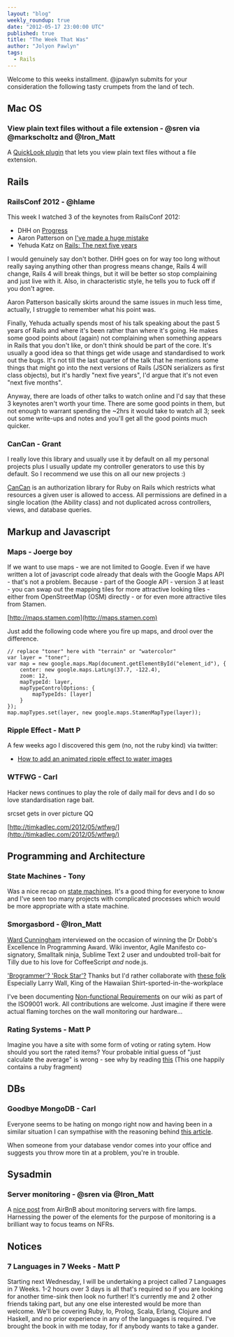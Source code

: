 ```yaml
---
layout: "blog"
weekly_roundup: true
date: "2012-05-17 23:00:00 UTC"
published: true
title: "The Week That Was"
author: "Jolyon Pawlyn"
tags:
  - Rails
---
```


Welcome to this weeks installment. @jpawlyn submits for your consideration the following tasty crumpets from the land of tech.

## Mac OS

### View plain text files without a file extension - @sren via @markscholtz and @Iron_Matt

A [QuickLook plugin](https://github.com/whomwah/qlstephen) that lets you view plain text files without a file extension.

## Rails

### RailsConf 2012 - @hlame

This week I watched 3 of the keynotes from RailsConf 2012:

* DHH on [Progress](http://www.confreaks.com/videos/854-railsconf2012-keynote-progress)
* Aaron Patterson on [I've made a huge mistake](http://www.confreaks.com/videos/880-railsconf2012-keynote-i-ve-made-a-huge-mistake)
* Yehuda Katz on [Rails: The next five years](http://www.confreaks.com/videos/907-railsconf2012-rails-the-next-five-years)

I would genuinely say don't bother.  DHH goes on for way too long without really saying anything other than progress means change, Rails 4 will change, Rails 4 will break things, but it will be better so stop complaining and just live with it. Also, in characteristic style, he tells you to fuck off if you don't agree.

Aaron Patterson basically skirts around the same issues in much less time, actually, I struggle to remember what his point was.

Finally, Yehuda actually spends most of his talk speaking about the past 5 years of Rails and where it's been rather than where it's going.  He makes some good points about (again) not complaining when something appears in Rails that you don't like, or don't think should be part of the core.  It's usually a good idea so that things get wide usage and standardised to work out the bugs.  It's not till the last quarter of the talk that he mentions some things that might go into the next versions of Rails (JSON serializers as first class objects), but it's hardly "next five years", I'd argue that it's not even "next five months".

Anyway, there are loads of other talks to watch online and I'd say that these 3 keynotes aren't worth your time. There are some good points in them, but not enough to warrant spending the ~2hrs it would take to watch all 3; seek out some write-ups and notes and you'll get all the good points much quicker.

### CanCan - Grant

I really love this library and usually use it by default on all my personal projects plus I usually update my controller generators to use this by default.
So I recommend we use this on all our new projects :)

[CanCan](https://github.com/ryanb/cancan) is an authorization library for Ruby on Rails which restricts what resources a given user is allowed to access. All permissions are defined in a single location (the Ability class) and not duplicated across controllers, views, and database queries.

## Markup and Javascript

### Maps - Joerge boy

If we want to use maps - we are not limited to Google. Even if we have written a lot of javascript code already that deals with the Google Maps API - that's not a problem. Because - part of the Google API - version 3 at least - you can swap out the mapping tiles for more attractive looking tiles - either from OpenStreetMap (OSM) directly - or for even more attractive tiles from Stamen.

[http://maps.stamen.com](http://maps.stamen.com)

Just add the following code where you fire up maps, and drool over the difference.

    // replace "toner" here with "terrain" or "watercolor"
    var layer = "toner";
    var map = new google.maps.Map(document.getElementById("element_id"), {
        center: new google.maps.LatLng(37.7, -122.4),
        zoom: 12,
        mapTypeId: layer,
        mapTypeControlOptions: {
            mapTypeIds: [layer]
        }
    });
    map.mapTypes.set(layer, new google.maps.StamenMapType(layer));

### Ripple Effect - Matt P

A few weeks ago I discovered this gem (no, not the ruby kind) via twitter:
 - [How to add an animated ripple effect to water images](http://alligator.github.com/lake.js/)

### WTFWG - Carl
Hacker news continues to play the role of daily mail for devs and I do so love standardisation rage bait.

srcset gets in over picture QQ

[http://timkadlec.com/2012/05/wtfwg/](http://timkadlec.com/2012/05/wtfwg/)

## Programming and Architecture

### State Machines - Tony

Was a nice recap on [state machines](http://blog.markwshead.com/869/state-machines-computer-science/). It's a good thing for everyone to know and I've seen too many projects with complicated processes which would be more appropriate with a state machine.

### Smorgasbord - @Iron_Matt

[Ward Cunningham](http://www.drdobbs.com/architecture-and-design/240000393) interviewed on the occasion of winning the Dr Dobb's Excellence In Programming Award.
Wiki inventor, Agile Manifesto co-signatory, Smalltalk ninja, Sublime Text 2 user and undoubted troll-bait for Tilly due to his love for CoffeeScript *and* node.js.

['Brogrammer'? 'Rock Star'?](http://www.drdobbs.com/architecture-and-design/227400034)  Thanks but I'd rather collaborate with [these folk](http://www.drdobbs.com/architecture-and-design/227400034?pgno=2)
Especially Larry Wall, King of the Hawaiian Shirt-sported-in-the-workplace

I've been documenting [Non-functional Requirements](https://wiki.unboxedconsulting.com/wiki/Non-functional_Requirements) on our wiki as part of the ISO9001 work.  All contributions are welcome.  Just imagine if there were actual flaming torches on the wall monitoring our hardware...

### Rating Systems - Matt P

Imagine you have a site with some form of voting or rating sytem.  How should you sort the rated items? Your probable initial guess of "just calculate the average" is wrong - see why by reading [this](http://evanmiller.org/how-not-to-sort-by-average-rating.html)
(This one happily contains a ruby fragment)

## DBs

### Goodbye MongoDB - Carl

Everyone seems to be hating on mongo right now and having been in a similar situation I can sympathise with the reasoning behind [this article](http://www.zopyx.de/blog/goodbye-mongodb).

When someone from your database vendor comes into your office and suggests you throw more tin at a problem, you're in trouble.

## Sysadmin

### Server monitoring - @sren via @Iron_Matt

A [nice post](http://nerds.airbnb.com/monitoring-your-serverswith-fire ) from AirBnB about monitoring servers with fire lamps.
Harnessing the power of the elements for the purpose of monitoring is a brilliant way to focus teams on NFRs.

## Notices

###  7 Languages in 7 Weeks - Matt P

Starting next Wednesday, I will be undertaking a project called 7 Languages in 7 Weeks.  1-2 hours over 3 days is all that's required so if you are looking for another time-sink then look no further! It's currently me and 2 other friends taking part, but any one else interested would be more than welcome. We'll be covering Ruby, Io, Prolog, Scala, Erlang, Clojure and Haskell, and no prior experience in any of the languages is required. I've brought the book in with me today, for if anybody wants to take a gander.

